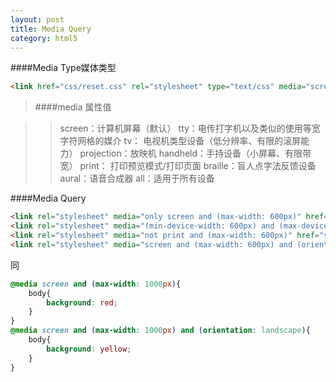 ```yaml
---
layout: post
title: Media Query 
category: html5
---
```


####Media Type媒体类型

```html
<link href="css/reset.css" rel="stylesheet" type="text/css" media="screen" />"
```

>####media 属性值

>>screen：计算机屏幕（默认）
>>tty：电传打字机以及类似的使用等宽字符网格的媒介
tv：	电视机类型设备（低分辨率、有限的滚屏能力）
projection：放映机
handheld：手持设备（小屏幕、有限带宽）
print：	打印预览模式/打印页面
braille：盲人点字法反馈设备
aural：语音合成器
all：适用于所有设备

####Media Query

```html
<link rel="stylesheet" media="only screen and (max-width: 600px)" href="small.css" />
<link rel="stylesheet" media="(min-device-width: 600px) and (max-device-width: 1000px)" href="small.css" />
<link rel="stylesheet" media="not print and (max-width: 600px)" href="small.css" />
<link rel="stylesheet" media="screen and (max-width: 600px) and (orientation: landscape)" href="small.css" />
```
同

```css
@media screen and (max-width: 1000px){
	body{
		background: red;
	}
}
@media screen and (max-width: 1000px) and (orientation: landscape){
	body{
		background: yellow;
	}
}
```
